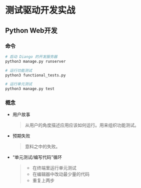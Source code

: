 # 测试驱动开发实战

## Python Web开发

### 命令
```bash
# 启动 Diango 的开发服务器
python3 manage.py runserver

# 运行功能测试
python3 functional_tests.py

# 运行单元测试
python3 manage.py test
```

### 概念

- 用户故事
  > 从用户的角度描述应用应该如何运行。用来组织功能测试。

- 预期失败
  > 意料之中的失败。

- “单元测试/编写代码”循环
  > - 在终端里运行单元测试
  > - 在编辑器中改动最少量的代码
  > - 重复上两步
